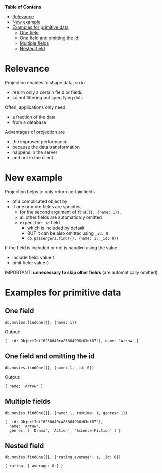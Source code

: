 **Table of Contens**

- [Relevance](#relevance)
- [New example](#new-example)
- [Examples for primitive data](#examples-for-primitive-data)
  - [One field](#one-field)
  - [One field and omitting the id](#one-field-and-omitting-the-id)
  - [Multiple fields](#multiple-fields)
  - [Nested field](#nested-field)

# Relevance

Projection enables to shape data, so to

- return only a certain field or fields
- so not filtering but specifying data

Often, applications only need

- a fraction of the data
- from a database

Advantages of projection are

- the improved performance
- because the data transformation
- happens in the server
- and not in the client

# New example

Projection helps to only return certain fields

- of a complicated object by
- if one or more fields are specified
  - for the second argument of `find({}, {name: 1})`,
  - all other fields are automatically omitted
  - expect the `_id` field
    - which is included by default
    - BUT it can be also omitted using `_id: 0`
    - `db.passengers.find({}, {name: 1, _id: 0})`

If the field is included or not is handled using the value

- include field: value `1`
- omit field: value `0`

IMPORTANT: **unnecessary to skip other fields** (are automatically omitted)

# Examples for primitive data

## One field

`db.movies.findOne({}, {name: 1})`

Output:

```BSON
{ _id: ObjectId("6238d40ca85864906e63df87"), name: 'Arrow' }
```

## One field and omitting the id

`db.movies.findOne({}, {name: 1, _id: 0})`

Output:

```BSON
{ name: 'Arrow' }
```

## Multiple fields

`db.movies.findOne({}, {name: 1, runtime: 1, genres: 1})`

```BSON
{ _id: ObjectId("6238d40ca85864906e63df87"),
  name: 'Arrow',
  genres: [ 'Drama', 'Action', 'Science-Fiction' ] }
```

## Nested field

`db.movies.findOne({}, {"rating.average": 1, _id: 0})`

```BSON
{ rating: { average: 8 } }
```

